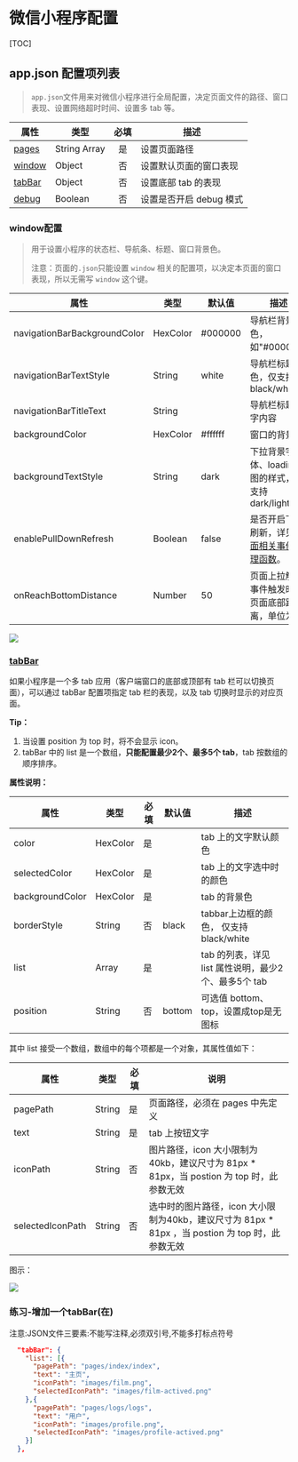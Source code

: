 # 微信小程序配置
[TOC]

## app.json 配置项列表

> `app.json`文件用来对微信小程序进行全局配置，决定页面文件的路径、窗口表现、设置网络超时时间、设置多 tab 等。

| 属性                                                         | 类型         | 必填 | 描述                    |
| ------------------------------------------------------------ | ------------ | :--: | ----------------------- |
| [pages](https://mp.weixin.qq.com/debug/wxadoc/dev/framework/config.html#pages) | String Array |  是  | 设置页面路径            |
| [window](https://mp.weixin.qq.com/debug/wxadoc/dev/framework/config.html#window) | Object       |  否  | 设置默认页面的窗口表现  |
| [tabBar](https://mp.weixin.qq.com/debug/wxadoc/dev/framework/config.html#tabbar) | Object       |  否  | 设置底部 tab 的表现     |
| [debug](https://mp.weixin.qq.com/debug/wxadoc/dev/framework/config.html#debug) | Boolean      |  否  | 设置是否开启 debug 模式 |

### window配置

> 用于设置小程序的状态栏、导航条、标题、窗口背景色。
>
> 注意：页面的`.json`只能设置 `window` 相关的配置项，以决定本页面的窗口表现，所以无需写 `window` 这个键。

| 属性                         | 类型     | 默认值  | 描述                                                         |
| ---------------------------- | -------- | ------- | ------------------------------------------------------------ |
| navigationBarBackgroundColor | HexColor | #000000 | 导航栏背景颜色，如"#000000"                                  |
| navigationBarTextStyle       | String   | white   | 导航栏标题颜色，仅支持 black/white                           |
| navigationBarTitleText       | String   |         | 导航栏标题文字内容                                           |
| backgroundColor              | HexColor | #ffffff | 窗口的背景色                                                 |
| backgroundTextStyle          | String   | dark    | 下拉背景字体、loading 图的样式，仅支持 dark/light            |
| enablePullDownRefresh        | Boolean  | false   | 是否开启下拉刷新，详见[页面相关事件处理函数](https://mp.weixin.qq.com/debug/wxadoc/dev/framework/app-service/page.html#页面相关事件处理函数)。 |
| onReachBottomDistance        | Number   | 50      | 页面上拉触底事件触发时距页面底部距离，单位为px               |

<img src="./img/config.jpg" />

### [tabBar](https://mp.weixin.qq.com/debug/wxadoc/dev/framework/config.html#tabbar)

如果小程序是一个多 tab 应用（客户端窗口的底部或顶部有 tab 栏可以切换页面），可以通过 tabBar 配置项指定 tab 栏的表现，以及 tab 切换时显示的对应页面。

**Tip：**

1. 当设置 position 为 top 时，将不会显示 icon。
2. tabBar 中的 list 是一个数组，**只能配置最少2个、最多5个 tab**，tab 按数组的顺序排序。

**属性说明：**

| 属性            | 类型     | 必填 | 默认值 | 描述                                                 |
| --------------- | -------- | ---- | ------ | ---------------------------------------------------- |
| color           | HexColor | 是   |        | tab 上的文字默认颜色                                 |
| selectedColor   | HexColor | 是   |        | tab 上的文字选中时的颜色                             |
| backgroundColor | HexColor | 是   |        | tab 的背景色                                         |
| borderStyle     | String   | 否   | black  | tabbar上边框的颜色， 仅支持 black/white              |
| list            | Array    | 是   |        | tab 的列表，详见 list 属性说明，最少2个、最多5个 tab |
| position        | String   | 否   | bottom | 可选值 bottom、top，设置成top是无图标                |

其中 list 接受一个数组，数组中的每个项都是一个对象，其属性值如下：

| 属性             | 类型   | 必填 | 说明                                                         |
| ---------------- | ------ | ---- | ------------------------------------------------------------ |
| pagePath         | String | 是   | 页面路径，必须在 pages 中先定义                              |
| text             | String | 是   | tab 上按钮文字                                               |
| iconPath         | String | 否   | 图片路径，icon 大小限制为40kb，建议尺寸为 81px * 81px，当 postion 为 top 时，此参数无效 |
| selectedIconPath | String | 否   | 选中时的图片路径，icon 大小限制为40kb，建议尺寸为 81px * 81px ，当 postion 为 top 时，此参数无效 |

图示：

<img src="./img/tabBar.png" />

### 练习-增加一个tabBar(在)
注意:JSON文件三要素:不能写注释,必须双引号,不能多打标点符号
```json
  "tabBar": {
    "list": [{
      "pagePath": "pages/index/index",
      "text": "主页",
      "iconPath": "images/film.png",
      "selectedIconPath": "images/film-actived.png"
    },{
      "pagePath": "pages/logs/logs",
      "text": "用户",
      "iconPath": "images/profile.png",
      "selectedIconPath": "images/profile-actived.png"
    }]
  },
```
